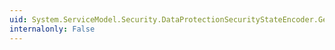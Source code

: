 ```yaml
---
uid: System.ServiceModel.Security.DataProtectionSecurityStateEncoder.GetEntropy
internalonly: False
---
```

